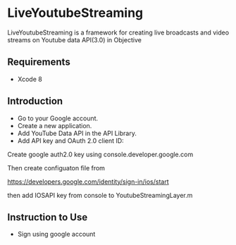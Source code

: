 # LiveYoutubeStreaming

LiveYoutubeStreaming is a framework for creating live broadcasts and video streams on Youtube data API(3.0) in Objective 

## Requirements

- Xcode 8

## Introduction

- Go to your Google account.
- Create a new application.
- Add YouTube Data API in the API Library.  
- Add API key and OAuth 2.0 client ID:

Create google auth2.0 key using console.developer.google.com

Then create configuaton file from

https://developers.google.com/identity/sign-in/ios/start

then add IOSAPI key from console to  YoutubeStreamingLayer.m



## Instruction to Use


- Sign using google account
